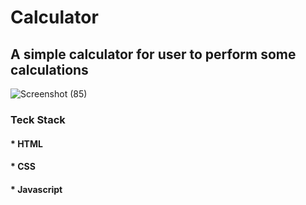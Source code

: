 # Calculator
## A simple calculator for user to perform some calculations
![Screenshot (85)](https://user-images.githubusercontent.com/102857782/230222556-b902c5aa-1dcd-4a91-8d9a-7a6d316ea4ba.png)

### Teck Stack
#### * HTML
#### * CSS
#### * Javascript
